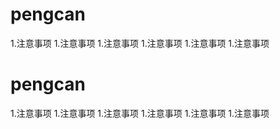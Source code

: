 # pengcan


1.注意事项
1.注意事项
1.注意事项
1.注意事项
1.注意事项
1.注意事项




# pengcan


1.注意事项
1.注意事项
1.注意事项
1.注意事项
1.注意事项
1.注意事项




